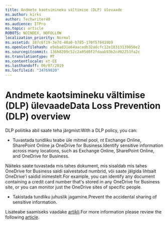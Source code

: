 ```yaml
---
title: Andmete kaotsimineku vältimise (DLP) ülevaade
ms.author: kirks
author: Techwriter40
ms.audience: ITPro
ms.topic: article
ROBOTS: NOINDEX, NOFOLLOW
localization_priority: Normal
ms.assetid: 187c6f19-3e7d-48a0-b785-170f578419b9
ms.openlocfilehash: e9ebad31e64aacedb32adcfc12e18313139058e2
ms.sourcegitcommit: 136b8209c52c2a05d0f2fdaab93b2cd92253fa2c
ms.translationtype: MT
ms.contentlocale: et-EE
ms.lasthandoff: 06/07/2019
ms.locfileid: "34769820"
---
```

# <a name="data-loss-prevention-dlp-overview"></a><span data-ttu-id="10a57-102">Andmete kaotsimineku vältimise (DLP) ülevaade</span><span class="sxs-lookup"><span data-stu-id="10a57-102">Data Loss Prevention (DLP) overview</span></span>

<span data-ttu-id="10a57-103">DLP poliitika abil saate teha järgmist:</span><span class="sxs-lookup"><span data-stu-id="10a57-103">With a DLP policy, you can:</span></span>

- <span data-ttu-id="10a57-104">Tuvastada tundliku teabe üle mitmel pool, nt Exchange Online, SharePoint Online ja OneDrive for Business.</span><span class="sxs-lookup"><span data-stu-id="10a57-104">Identify sensitive information across many locations, such as Exchange Online, SharePoint Online, and OneDrive for Business.</span></span>


<span data-ttu-id="10a57-105">Näiteks saate tuvastada mis tahes dokument, mis sisaldab mis tahes OneDrive for Business saidi salvestatud numbrid, või saate jälgida lihtsalt OneDrive'i saidid inimestelt.</span><span class="sxs-lookup"><span data-stu-id="10a57-105">For example, you can identify any document containing a credit card number that's stored in any OneDrive for Business site, or you can monitor just the OneDrive sites of specific people.</span></span>

- <span data-ttu-id="10a57-106">Takistada tundliku juhuslik jagamine.</span><span class="sxs-lookup"><span data-stu-id="10a57-106">Prevent the accidental sharing of sensitive information.</span></span>


<span data-ttu-id="10a57-107">Lisateabe saamiseks vaadake [artikli](https://docs.microsoft.com/office365/securitycompliance/data-loss-prevention-policies).</span><span class="sxs-lookup"><span data-stu-id="10a57-107">For more information please review the following [article](https://docs.microsoft.com/office365/securitycompliance/data-loss-prevention-policies).</span></span>

